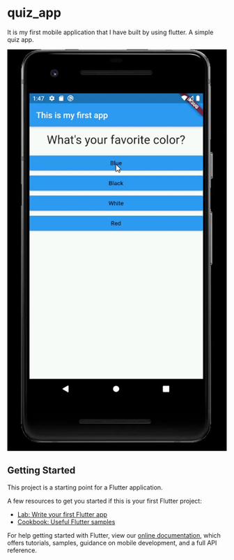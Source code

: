 # quiz_app

It is my first mobile application that I have built by using flutter. A simple quiz app.

![Simple quiz app](https://github.com/bahricanyesil/flutter-quiz_app/blob/master/screenshots/Quiz.gif)

## Getting Started

This project is a starting point for a Flutter application.

A few resources to get you started if this is your first Flutter project:

- [Lab: Write your first Flutter app](https://flutter.dev/docs/get-started/codelab)
- [Cookbook: Useful Flutter samples](https://flutter.dev/docs/cookbook)

For help getting started with Flutter, view our
[online documentation](https://flutter.dev/docs), which offers tutorials,
samples, guidance on mobile development, and a full API reference.
